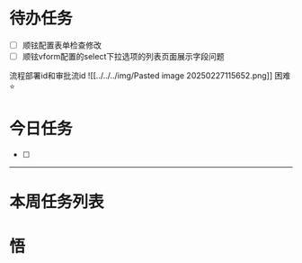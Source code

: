 # 待办任务
- [ ] 顺铉配置表单检查修改
- [ ] 顺铉vform配置的select下拉选项的列表页面展示字段问题

流程部署id和审批流id
![[../../../img/Pasted image 20250227115652.png]]
困难
⭐

# 今日任务
- [ ] 




------
# 本周任务列表



# 悟